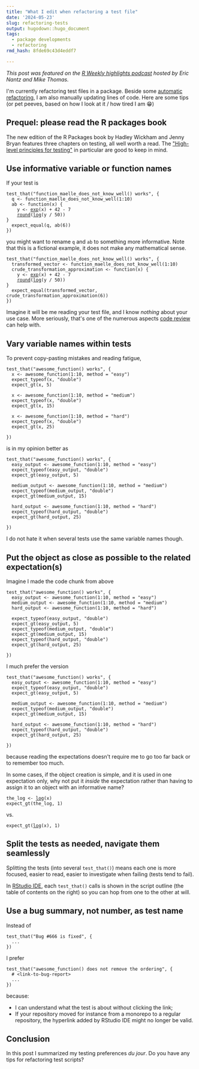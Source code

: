 ```yaml
---
title: "What I edit when refactoring a test file"
date: '2024-05-23'
slug: refactoring-tests
output: hugodown::hugo_document
tags:
  - package developments
  - refactoring
rmd_hash: 8fde69c43d4eddf7

---
```


*This post was featured on the [R Weekly highlights podcast](https://serve.podhome.fm/episodepage/r-weekly-highlights/issue-2024-w22-highlights) hosted by Eric Nantz and Mike Thomas.*

I'm currently refactoring test files in a package. Beside some [automatic refactoring](/2024/05/15/refactoring-xml/), I am also manually updating lines of code. Here are some tips (or pet peeves, based on how I look at it / how tired I am :grin:)

## Prequel: please read the R packages book

The new edition of the R Packages book by Hadley Wickham and Jenny Bryan features three chapters on testing, all well worth a read. The ["High-level principles for testing"](https://r-pkgs.org/testing-design.html#sec-testing-design-principles) in particular are good to keep in mind.

## Use informative variable or function names

If your test is

<div class="highlight">

<pre class='chroma'><code class='language-r' data-lang='r'><span><span class='nf'>test_that</span><span class='o'>(</span><span class='s'>"function_maelle_does_not_know_well() works"</span>, <span class='o'>&#123;</span></span>
<span>  <span class='nv'>q</span> <span class='o'>&lt;-</span> <span class='nf'>function_maelle_does_not_know_well</span><span class='o'>(</span><span class='m'>1</span><span class='o'>:</span><span class='m'>10</span><span class='o'>)</span></span>
<span>  <span class='nv'>ab</span> <span class='o'>&lt;-</span> <span class='kr'>function</span><span class='o'>(</span><span class='nv'>x</span><span class='o'>)</span> <span class='o'>&#123;</span></span>
<span>    <span class='nv'>y</span> <span class='o'>&lt;-</span> <span class='nf'><a href='https://rdrr.io/r/base/Log.html'>exp</a></span><span class='o'>(</span><span class='nv'>x</span><span class='o'>)</span> <span class='o'>+</span> <span class='m'>42</span> <span class='o'>-</span> <span class='m'>7</span></span>
<span>    <span class='nf'><a href='https://rdrr.io/r/base/Round.html'>round</a></span><span class='o'>(</span><span class='nf'><a href='https://rdrr.io/r/base/Log.html'>log</a></span><span class='o'>(</span><span class='nv'>y</span> <span class='o'>/</span> <span class='m'>50</span><span class='o'>)</span><span class='o'>)</span></span>
<span><span class='o'>&#125;</span></span>
<span>  <span class='nf'>expect_equal</span><span class='o'>(</span><span class='nv'>q</span>, <span class='nf'>ab</span><span class='o'>(</span><span class='m'>6</span><span class='o'>)</span><span class='o'>)</span></span>
<span><span class='o'>&#125;</span><span class='o'>)</span></span></code></pre>

</div>

you might want to rename `q` and `ab` to something more informative. Note that this is a fictional example, it does not make any mathematical sense.

<div class="highlight">

<pre class='chroma'><code class='language-r' data-lang='r'><span><span class='nf'>test_that</span><span class='o'>(</span><span class='s'>"function_maelle_does_not_know_well() works"</span>, <span class='o'>&#123;</span></span>
<span>  <span class='nv'>transformed_vector</span> <span class='o'>&lt;-</span> <span class='nf'>function_maelle_does_not_know_well</span><span class='o'>(</span><span class='m'>1</span><span class='o'>:</span><span class='m'>10</span><span class='o'>)</span></span>
<span>  <span class='nv'>crude_transformation_approximation</span> <span class='o'>&lt;-</span> <span class='kr'>function</span><span class='o'>(</span><span class='nv'>x</span><span class='o'>)</span> <span class='o'>&#123;</span></span>
<span>    <span class='nv'>y</span> <span class='o'>&lt;-</span> <span class='nf'><a href='https://rdrr.io/r/base/Log.html'>exp</a></span><span class='o'>(</span><span class='nv'>x</span><span class='o'>)</span> <span class='o'>+</span> <span class='m'>42</span> <span class='o'>-</span> <span class='m'>7</span></span>
<span>    <span class='nf'><a href='https://rdrr.io/r/base/Round.html'>round</a></span><span class='o'>(</span><span class='nf'><a href='https://rdrr.io/r/base/Log.html'>log</a></span><span class='o'>(</span><span class='nv'>y</span> <span class='o'>/</span> <span class='m'>50</span><span class='o'>)</span><span class='o'>)</span></span>
<span><span class='o'>&#125;</span></span>
<span>  <span class='nf'>expect_equal</span><span class='o'>(</span><span class='nv'>transformed_vector</span>, <span class='nf'>crude_transformation_approximation</span><span class='o'>(</span><span class='m'>6</span><span class='o'>)</span><span class='o'>)</span></span>
<span><span class='o'>&#125;</span><span class='o'>)</span></span></code></pre>

</div>

Imagine it will be me reading your test file, and I know *nothing* about your use case. More seriously, that's one of the numerous aspects [code review](https://code-review.tidyverse.org/) can help with.

## Vary variable names within tests

To prevent copy-pasting mistakes and reading fatigue,

<div class="highlight">

<pre class='chroma'><code class='language-r' data-lang='r'><span><span class='nf'>test_that</span><span class='o'>(</span><span class='s'>"awesome_function() works"</span>, <span class='o'>&#123;</span></span>
<span>  <span class='nv'>x</span> <span class='o'>&lt;-</span> <span class='nf'>awesome_function</span><span class='o'>(</span><span class='m'>1</span><span class='o'>:</span><span class='m'>10</span>, method <span class='o'>=</span> <span class='s'>"easy"</span><span class='o'>)</span></span>
<span>  <span class='nf'>expect_typeof</span><span class='o'>(</span><span class='nv'>x</span>, <span class='s'>"double"</span><span class='o'>)</span></span>
<span>  <span class='nf'>expect_gt</span><span class='o'>(</span><span class='nv'>x</span>, <span class='m'>5</span><span class='o'>)</span></span>
<span>  </span>
<span>  <span class='nv'>x</span> <span class='o'>&lt;-</span> <span class='nf'>awesome_function</span><span class='o'>(</span><span class='m'>1</span><span class='o'>:</span><span class='m'>10</span>, method <span class='o'>=</span> <span class='s'>"medium"</span><span class='o'>)</span></span>
<span>  <span class='nf'>expect_typeof</span><span class='o'>(</span><span class='nv'>x</span>, <span class='s'>"double"</span><span class='o'>)</span></span>
<span>  <span class='nf'>expect_gt</span><span class='o'>(</span><span class='nv'>x</span>, <span class='m'>15</span><span class='o'>)</span></span>
<span>  </span>
<span>  <span class='nv'>x</span> <span class='o'>&lt;-</span> <span class='nf'>awesome_function</span><span class='o'>(</span><span class='m'>1</span><span class='o'>:</span><span class='m'>10</span>, method <span class='o'>=</span> <span class='s'>"hard"</span><span class='o'>)</span></span>
<span>  <span class='nf'>expect_typeof</span><span class='o'>(</span><span class='nv'>x</span>, <span class='s'>"double"</span><span class='o'>)</span></span>
<span>  <span class='nf'>expect_gt</span><span class='o'>(</span><span class='nv'>x</span>, <span class='m'>25</span><span class='o'>)</span></span>
<span>  </span>
<span><span class='o'>&#125;</span><span class='o'>)</span></span></code></pre>

</div>

is in my opinion better as

<div class="highlight">

<pre class='chroma'><code class='language-r' data-lang='r'><span><span class='nf'>test_that</span><span class='o'>(</span><span class='s'>"awesome_function() works"</span>, <span class='o'>&#123;</span></span>
<span>  <span class='nv'>easy_output</span> <span class='o'>&lt;-</span> <span class='nf'>awesome_function</span><span class='o'>(</span><span class='m'>1</span><span class='o'>:</span><span class='m'>10</span>, method <span class='o'>=</span> <span class='s'>"easy"</span><span class='o'>)</span></span>
<span>  <span class='nf'>expect_typeof</span><span class='o'>(</span><span class='nv'>easy_output</span>, <span class='s'>"double"</span><span class='o'>)</span></span>
<span>  <span class='nf'>expect_gt</span><span class='o'>(</span><span class='nv'>easy_output</span>, <span class='m'>5</span><span class='o'>)</span></span>
<span>  </span>
<span>  <span class='nv'>medium_output</span> <span class='o'>&lt;-</span> <span class='nf'>awesome_function</span><span class='o'>(</span><span class='m'>1</span><span class='o'>:</span><span class='m'>10</span>, method <span class='o'>=</span> <span class='s'>"medium"</span><span class='o'>)</span></span>
<span>  <span class='nf'>expect_typeof</span><span class='o'>(</span><span class='nv'>medium_output</span>, <span class='s'>"double"</span><span class='o'>)</span></span>
<span>  <span class='nf'>expect_gt</span><span class='o'>(</span><span class='nv'>medium_output</span>, <span class='m'>15</span><span class='o'>)</span></span>
<span>  </span>
<span>  <span class='nv'>hard_output</span> <span class='o'>&lt;-</span> <span class='nf'>awesome_function</span><span class='o'>(</span><span class='m'>1</span><span class='o'>:</span><span class='m'>10</span>, method <span class='o'>=</span> <span class='s'>"hard"</span><span class='o'>)</span></span>
<span>  <span class='nf'>expect_typeof</span><span class='o'>(</span><span class='nv'>hard_output</span>, <span class='s'>"double"</span><span class='o'>)</span></span>
<span>  <span class='nf'>expect_gt</span><span class='o'>(</span><span class='nv'>hard_output</span>, <span class='m'>25</span><span class='o'>)</span></span>
<span>  </span>
<span><span class='o'>&#125;</span><span class='o'>)</span></span></code></pre>

</div>

I do not hate it when several tests use the same variable names though.

## Put the object as close as possible to the related expectation(s)

Imagine I made the code chunk from above

<div class="highlight">

<pre class='chroma'><code class='language-r' data-lang='r'><span><span class='nf'>test_that</span><span class='o'>(</span><span class='s'>"awesome_function() works"</span>, <span class='o'>&#123;</span></span>
<span>  <span class='nv'>easy_output</span> <span class='o'>&lt;-</span> <span class='nf'>awesome_function</span><span class='o'>(</span><span class='m'>1</span><span class='o'>:</span><span class='m'>10</span>, method <span class='o'>=</span> <span class='s'>"easy"</span><span class='o'>)</span></span>
<span>  <span class='nv'>medium_output</span> <span class='o'>&lt;-</span> <span class='nf'>awesome_function</span><span class='o'>(</span><span class='m'>1</span><span class='o'>:</span><span class='m'>10</span>, method <span class='o'>=</span> <span class='s'>"medium"</span><span class='o'>)</span></span>
<span>  <span class='nv'>hard_output</span> <span class='o'>&lt;-</span> <span class='nf'>awesome_function</span><span class='o'>(</span><span class='m'>1</span><span class='o'>:</span><span class='m'>10</span>, method <span class='o'>=</span> <span class='s'>"hard"</span><span class='o'>)</span></span>
<span>  </span>
<span>  <span class='nf'>expect_typeof</span><span class='o'>(</span><span class='nv'>easy_output</span>, <span class='s'>"double"</span><span class='o'>)</span></span>
<span>  <span class='nf'>expect_gt</span><span class='o'>(</span><span class='nv'>easy_output</span>, <span class='m'>5</span><span class='o'>)</span></span>
<span>  <span class='nf'>expect_typeof</span><span class='o'>(</span><span class='nv'>medium_output</span>, <span class='s'>"double"</span><span class='o'>)</span></span>
<span>  <span class='nf'>expect_gt</span><span class='o'>(</span><span class='nv'>medium_output</span>, <span class='m'>15</span><span class='o'>)</span></span>
<span>  <span class='nf'>expect_typeof</span><span class='o'>(</span><span class='nv'>hard_output</span>, <span class='s'>"double"</span><span class='o'>)</span></span>
<span>  <span class='nf'>expect_gt</span><span class='o'>(</span><span class='nv'>hard_output</span>, <span class='m'>25</span><span class='o'>)</span></span>
<span>  </span>
<span><span class='o'>&#125;</span><span class='o'>)</span></span></code></pre>

</div>

I much prefer the version

<div class="highlight">

<pre class='chroma'><code class='language-r' data-lang='r'><span><span class='nf'>test_that</span><span class='o'>(</span><span class='s'>"awesome_function() works"</span>, <span class='o'>&#123;</span></span>
<span>  <span class='nv'>easy_output</span> <span class='o'>&lt;-</span> <span class='nf'>awesome_function</span><span class='o'>(</span><span class='m'>1</span><span class='o'>:</span><span class='m'>10</span>, method <span class='o'>=</span> <span class='s'>"easy"</span><span class='o'>)</span></span>
<span>  <span class='nf'>expect_typeof</span><span class='o'>(</span><span class='nv'>easy_output</span>, <span class='s'>"double"</span><span class='o'>)</span></span>
<span>  <span class='nf'>expect_gt</span><span class='o'>(</span><span class='nv'>easy_output</span>, <span class='m'>5</span><span class='o'>)</span></span>
<span>  </span>
<span>  <span class='nv'>medium_output</span> <span class='o'>&lt;-</span> <span class='nf'>awesome_function</span><span class='o'>(</span><span class='m'>1</span><span class='o'>:</span><span class='m'>10</span>, method <span class='o'>=</span> <span class='s'>"medium"</span><span class='o'>)</span></span>
<span>  <span class='nf'>expect_typeof</span><span class='o'>(</span><span class='nv'>medium_output</span>, <span class='s'>"double"</span><span class='o'>)</span></span>
<span>  <span class='nf'>expect_gt</span><span class='o'>(</span><span class='nv'>medium_output</span>, <span class='m'>15</span><span class='o'>)</span></span>
<span>  </span>
<span>  <span class='nv'>hard_output</span> <span class='o'>&lt;-</span> <span class='nf'>awesome_function</span><span class='o'>(</span><span class='m'>1</span><span class='o'>:</span><span class='m'>10</span>, method <span class='o'>=</span> <span class='s'>"hard"</span><span class='o'>)</span></span>
<span>  <span class='nf'>expect_typeof</span><span class='o'>(</span><span class='nv'>hard_output</span>, <span class='s'>"double"</span><span class='o'>)</span></span>
<span>  <span class='nf'>expect_gt</span><span class='o'>(</span><span class='nv'>hard_output</span>, <span class='m'>25</span><span class='o'>)</span></span>
<span>  </span>
<span><span class='o'>&#125;</span><span class='o'>)</span></span></code></pre>

</div>

because reading the expectations doesn't require me to go too far back or to remember too much.

In some cases, if the object creation is simple, and it is used in one expectation only, why not put it *inside* the expectation rather than having to assign it to an object with an informative name?

<div class="highlight">

<pre class='chroma'><code class='language-r' data-lang='r'><span><span class='nv'>the_log</span> <span class='o'>&lt;-</span> <span class='nf'><a href='https://rdrr.io/r/base/Log.html'>log</a></span><span class='o'>(</span><span class='nv'>x</span><span class='o'>)</span></span>
<span><span class='nf'>expect_gt</span><span class='o'>(</span><span class='nv'>the_log</span>, <span class='m'>1</span><span class='o'>)</span></span></code></pre>

</div>

vs.

<div class="highlight">

<pre class='chroma'><code class='language-r' data-lang='r'><span><span class='nf'>expect_gt</span><span class='o'>(</span><span class='nf'><a href='https://rdrr.io/r/base/Log.html'>log</a></span><span class='o'>(</span><span class='nv'>x</span><span class='o'>)</span>, <span class='m'>1</span><span class='o'>)</span></span></code></pre>

</div>

## Split the tests as needed, navigate them seamlessly

Splitting the tests (into several `test_that()`) means each one is more focused, easier to read, easier to investigate when failing (tests tend to fail).

In [RStudio IDE](https://github.com/rstudio/rstudio/pull/11108), each `test_that()` calls is shown in the script outline (the table of contents on the right) so you can hop from one to the other at will.

## Use a bug summary, not number, as test name

Instead of

    test_that("Bug #666 is fixed", {
      ...
    })

I prefer

    test_that("awesome_function() does not remove the ordering", {
      # <link-to-bug-report>
      ...
    })

because:

-   I can understand what the test is about without clicking the link;
-   If your repository moved for instance from a monorepo to a regular repository, the hyperlink added by RStudio IDE might no longer be valid.

## Conclusion

In this post I summarized my testing preferences *du jour*. Do you have any tips for refactoring test scripts?

